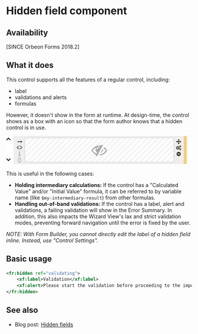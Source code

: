 # Hidden field component

## Availability

[SINCE Orbeon Forms 2018.2]

## What it does

This control supports all the features of a regular control, including:

- label
- validations and alerts
- formulas

However, it doesn't show in the form at runtime. At design-time, the control shows as a box with an icon so that the form author knows that a hidden control is in use. 

![Hidden field in Form Builder](images/xbl-hidden.png)

This is useful in the following cases:
 
- __Holding intermediary calculations:__  If the control has a "Calculated Value" and/or "Initial Value" formula, it can be referred to by variable name (like `$my-intermediary-result`) from other formulas. 
- __Handling out-of-band validations:__  If the control has a label, alert and validations, a failing validation will show in the Error Summary. In addition, this also impacts the Wizard View's lax and strict validation modes, preventing forward navigation until the error is fixed by the user.

_NOTE: With Form Builder, you cannot directly edit the label of a hidden field inline. Instead, use "Control Settings"._

## Basic usage

```xml
<fr:hidden ref="validating">
    <xf:label>Validation</xf:label>
    <xf:alert>Please start the validation before proceeding to the import</xf:alert>
</fr:hidden>
```

## See also

- Blog post: [Hidden fields](https://blog.orbeon.com/2019/02/hidden-fields.html)
